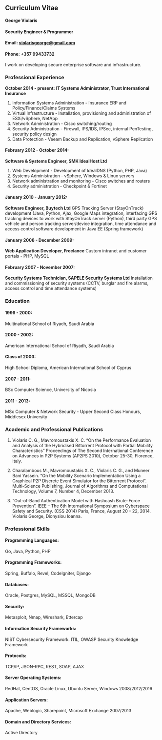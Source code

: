 ## Curriculum Vitae

#### George Violaris
#### Security Engineer & Programmer

#### Email: violarisgeorge@gmail.com
#### Phone: +357 99433732

I work on developing secure enterprise software and infrastructure.

### Professional Experience
**October 2014 - present:**
**IT Systems Administrator, Trust International Insurance**
1. Information Systems Administration - Insurance ERP and Policy/Finance/Claims Systems
2. Virtual Infrastructure - Installation, provisioning and administration of ESXi/vSphere, NetApp
3. Network Administration - Cisco switching/routing
4. Security Administration - Firewall, IPS/IDS, IPSec, internal PenTesting, security policy design
5. Data Protection - Veeam Backup and Replication, vSphere Replication

#### February 2012 - October 2014: 
**Software & Systems Engineer, SMK IdealHost Ltd**
1. Web Development - Development of IdealDNS (Python, PHP, Java)
2. Systems Administration - vSphere, Windows & Linux servers
3. Network administration and monitoring - Cisco switches and routers
4. Security administration - Checkpoint & Fortinet

#### January 2010 - January 2012: 
**Software Engineer, Buytech Ltd**
GPS Tracking Server (StayOnTrack) development (Java, Python, Ajax, Google Maps integration, interfacing GPS tracking devices to work with StayOnTrack server (Python), third party GPS vehicle and person tracking server/device integration, time attendance and access control software development in Java EE (Spring framework)

#### January 2008 - December 2009: 
**Web Application Developer, Freelance**
Custom intranet and customer portals - PHP, MySQL

#### February 2007 - November 2007: 
**Security Systems Technician, SAPELE Security Systems Ltd**
Installation and commissioning of security systems (CCTV, burglar and fire alarms, access control and time attendance systems)

### Education
#### 1996 - 2000: 
Multinational School of Riyadh, Saudi Arabia

#### 2000 - 2002: 
American International School of Riyadh, Saudi Arabia

#### Class of 2003: 
High School Diploma, American International School of Cyprus

#### 2007 - 2011:
BSc Computer Science, University of Nicosia

#### 2011 - 2013: 
MSc Computer & Network Security - Upper Second Class Honours, Middlesex University

### Academic and Professional Publications
1. Violaris C. G., Mavromoustakis X. C. “On the Performance Evaluation and Analysis of the Hybridised Bittorrent Protocol with Partial Mobility Characteristics” Proceedings of The Second International Conference on Advances in P2P Systems (AP2PS 2010), October 25-30, Florence, Italy.

2. Charalambous M., Mavromoustakis X. C., Violaris C. G., and Muneer Bani Yassein. “On the Mobility Scenario Implementation Using a Graphical P2P Discrete Event Simulator for the Bittorrent Protocol”. Multi-Science Publishing, Journal of Algorithms and Computational Technology, Volume 7, Number 4, December 2013.

3. “Out-of-Band Authentication Model with Hashcash Brute-Force Prevention”. IEEE – The 6th International Symposium on Cyberspace Safety and Security. (CSS 2014) Paris, France, August 20 – 22, 2014. Violaris George, Dionysiou Ioanna.

### Professional Skills
#### Programming Languages: 
Go, Java, Python, PHP

#### Programming Frameworks: 
Spring, Buffalo, Revel, CodeIgniter, Django

#### Databases: 
Oracle, Postgres, MySQL, MSSQL, MongoDB

#### Security: 
Metasploit, Nmap, Wireshark, Ettercap

#### Information Security Frameworks: 
NIST Cybersecurity Framework. ITIL, OWASP Security Knowledge Framework

#### Protocols: 
TCP/IP, JSON-RPC, REST, SOAP, AJAX

#### Server Operating Systems: 
RedHat, CentOS, Oracle Linux, Ubuntu Server, Windows 2008/2012/2016 

#### Application Servers: 
Apache, Weblogic, Sharepoint, Microsoft Exchange 2007/2013

#### Domain and Directory Services: 
Active Directory
